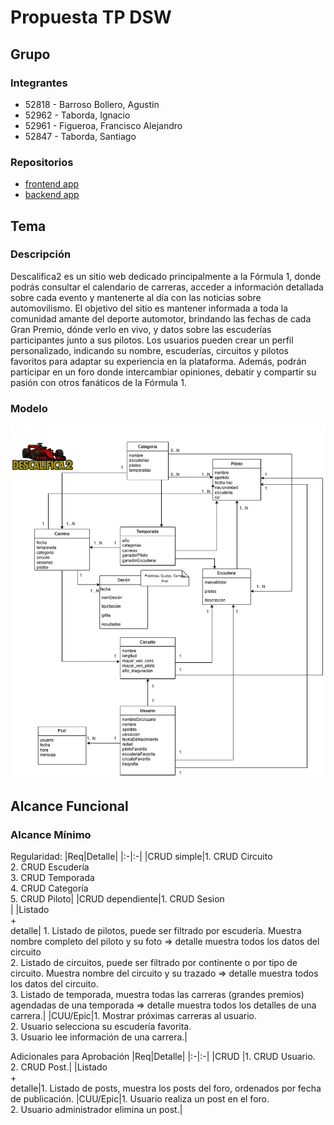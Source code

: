 # Propuesta TP DSW

## Grupo

### Integrantes

- 52818 - Barroso Bollero, Agustín
- 52962 - Taborda, Ignacio
- 52961 - Figueroa, Francisco Alejandro
- 52847 - Taborda, Santiago

### Repositorios

- [frontend app](https://github.com/GupCus/Descalifica2-front)
- [backend app](https://github.com/GupCus/Descalifica2-back)

## Tema

### Descripción

Descalifica2 es un sitio web dedicado principalmente a la Fórmula 1, donde podrás consultar el calendario de carreras, acceder a información detallada sobre cada evento y mantenerte al día con las noticias sobre automovilismo. El objetivo del sitio es mantener informada a toda la comunidad amante del deporte automotor, brindando las fechas de cada Gran Premio, dónde verlo en vivo, y datos sobre las escuderías participantes junto a sus pilotos. Los usuarios pueden crear un perfil personalizado, indicando su nombre, escuderías, circuitos y pilotos favoritos para adaptar su experiencia en la plataforma. Además, podrán participar en un foro donde intercambiar opiniones, debatir y compartir su pasión con otros fanáticos de la Fórmula 1.

### Modelo

![Imagen del modelo](https://github.com/GupCus/tp/blob/main/MD%20Descalifica2.drawio.png?raw=true)

## Alcance Funcional

### Alcance Mínimo

Regularidad:
|Req|Detalle|
|:-|:-|
|CRUD simple|1. CRUD Circuito<br>2. CRUD Escudería<br>3. CRUD Temporada<br>4. CRUD Categoría<br>5. CRUD Piloto|
|CRUD dependiente|1. CRUD Sesion <br>|
|Listado<br>+<br>detalle| 1. Listado de pilotos, puede ser filtrado por escudería. Muestra nombre completo del piloto y su foto => detalle muestra todos los datos del circuito <br> 2. Listado de circuitos, puede ser filtrado por continente o por tipo de circuito. Muestra nombre del circuito y su trazado => detalle muestra todos los datos del circuito.<br>3. Listado de temporada, muestra todas las carreras (grandes premios) agendadas de una temporada ⇒ detalle muestra todos los detalles de una carrera.|
|CUU/Epic|1. Mostrar próximas carreras al usuario.<br>2. Usuario selecciona su escudería favorita.<br>3. Usuario lee información de una carrera.|

Adicionales para Aprobación
|Req|Detalle|
|:-|:-|
|CRUD |1. CRUD Usuario.<br>2. CRUD Post.|
|Listado<br>+<br>detalle|1. Listado de posts, muestra los posts del foro, ordenados por fecha de publicación.
|CUU/Epic|1. Usuario realiza un post en el foro.<br>2. Usuario administrador elimina un post.|
